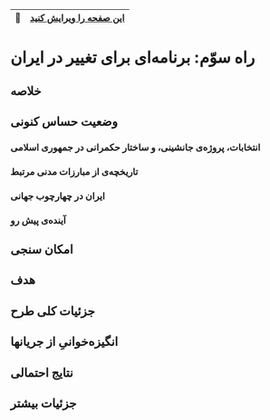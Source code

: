 <div style="text-align: right"> 

| :memo:        | [این صفحه را ویرایش کنید](http://)|
|---------------|:------------------------|

</div>

# راه سوّم: برنامه‌ای برای تغییر در ایران

## خلاصه

## وضعیت حساس کنونی

### انتخابات، پروژه‌ی جانشینی، و ساختار حکمرانی در جمهوری اسلامی

### تاریخچه‌ی از مبارزات مدنی مرتبط

### ایران در چهارچوب جهانی

### آینده‌ی پیش رو

## امکان سنجی 

## هدف

## جزئیات کلی طرح


## انگیزه‌خوانیِ از جریانها

## نتایج احتمالی

## جزئیات بیشتر


## 


## 

## 





